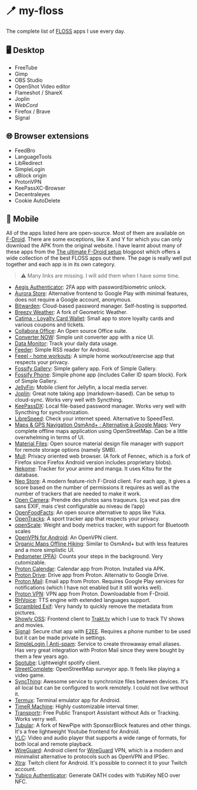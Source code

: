 # 🪥 my-floss

The complete list of [FLOSS](https://wikipedia.org/wiki/Free_and_open-source_software) apps I use every day.

## 🖥️ Desktop

- FreeTube
- Gimp
- OBS Studio
- OpenShot Video editor
- Flameshot / ShareX
- Joplin
- *WebCord*
- Firefox / Brave
- Signal

## 🌐 Browser extensions

- FeedBro
- LanguageTools
- LibRedirect
- SimpleLogin
- uBlock origin
- ProtonVPN
- KeePassXC-Browser
- Decentraleyes
- Cookie AutoDelete

## 📱 Mobile

All of the apps listed here are open-source. Most of them are available on [F-Droid](https://f-droid.org/).
There are some exceptions, like X and Y for which you can only download the APK from the original website.
I have learnt about many of these apps from the [The ultimate F-Droid setup](https://alternativeto.net/lists/28655/the-ultimate-f-droid-setup/) blogpost which offers a wide collection of the best FLOSS apps out there. The page is really well put together and each app is in its own category.

>⚠️ Many links are missing. I will add them when I have some time.

- [Aegis Authenticator](https://github.com/beemdevelopment/Aegis): 2FA app with password/biometric unlock.
- [Aurora Store](https://gitlab.com/AuroraOSS/AuroraStore): Alternative frontend to Google Play with minimal features, does not require a Google account, anonymous.
- [Bitwarden](https://github.com/bitwarden): Cloud-based password manager. Self-hosting is supported.
- [Breezy Weather](https://github.com/breezy-weather/breezy-weather): A fork of Geometric Weather.
- [Catima - Loyalty Card Wallet](): Small app to store loyalty cards and various coupons and tickets.
- [Collabora Office](): An Open source Office suite.
- [Converter NOW](https://github.com/ferraridamiano/ConverterNOW): Simple unit converter app with a nice UI.
- [Data Monitor](https://github.com/itsdrnoob/DataMonitor): Track your daily data usage.
- [Feeder](https://github.com/spacecowboy/Feeder): Simple RSS reader for Android.
- [Feeel - home workouts](): A simple home workout/exercise app that respects your privacy.
- [Fossify Gallery](): Simple gallery app. Fork of Simple Gallery.
- [Fossify Phone](): Simple phone app (includes Caller ID spam block). Fork of Simple Gallery.
- [JellyFin](): Mobile client for Jellyfin, a local media server.
- [Joplin](): Great note taking app (markdown-based). Can be setup to cloud-sync. Works very well with Syncthing.
- [KeePassDX](): Local file-based password manager. Works very well with Syncthing for synchronization.
- [LibreSpeed](): Check your internet speed. Alternative to SpeedTest.
- [Maps & GPS Navigation OsmAnd+ : Alternative à Google Maps](): Very complete offline maps application using OpenStreetMap. Can be a little overwhelming in terms of UI.
- [Material Files](): Open source material design file manager with support for remote storage options (namely SMB).
- [Mull](): Privacy oriented web browser. (A fork of Fennec, which is a fork of Firefox since Firefox Android version includes proprietary blobs).
- [Nekome](): Tracker for your anime and manga. It uses Kitsu for the database.
- [Neo Store](): A modern feature-rich F-Droid client. For each app, it gives a score based on the number of permissions it requires as well as the number of trackers that are needed to make it work.
- [Open Camera](): Prendre des photos sans traqueurs. (ça veut pas dire sans EXIF, mais c’est configurable au niveau de l’app)
- [OpenFoodFacts](): An open source alternative to apps like Yuka.
- [OpenTracks](): A sport tracker app that respects your privacy.
- [openScale](): Weight and body metrics tracker, with support for Bluetooth scales
- [OpenVPN for Android](): An OpenVPN client.
- [Organic Maps Offline Hiking](): Similar to OsmAnd+ but with less features and a more simplistic UI.
- [Pedometer (PFA)](): Counts your steps in the background. Very cutomizable.
- [Proton Calendar](): Calendar app from Proton. Installed via APK.
- [Proton Drive](): Drive app from Proton. Alternativ to Google Drive.
- [Proton Mail](): Email app from Proton. Requires Google Play services for notifications (which I have not enabled but it still works well).
- [Proton VPN](): VPN app from Proton. Downloadable from F-Droid.
- [RHVoice](): TTS engine with extended languages support.
- [Scrambled Exif](): Very handy to quickly remove the metadata from pictures.
- [Showly OSS](): Frontend client to [Trakt.tv](http://trakt.tv/) which I use to track TV shows and movies.
- [Signal](): Secure chat app with [E2EE](https://en.wikipedia.org/wiki/End-to-end_encryption). Requires a phone number to be used but it can be made private in settings.
- [SimpleLogin | Anti-spam](): Service to create throwaway email aliases. Has very great integration with Proton Mail since they were bought by them a few years ago.
- [Spotube](): Lightweight spotify client.
- [StreetComplete](): OpenStreetMap surveyor app. It feels like playing a video game.
- [SyncThing](): Awesome service to synchronize files between devices. It's all local but can be configured to work remotely. I could not live without it.
- [Termux](https://github.com/termux/termux-app): Terminal emulator app for Android.
- [TimeR Machine](): Highly customizable interval timer.
- [Transportr](https://github.com/grote/Transportr): Free Public Transport Assistant without Ads or Tracking. Works verry well.
- [Tubular](): A fork of NewPipe with SponsorBlock features and other things. It's a free lightweight Youtube frontend for Android.
- [VLC](https://github.com/videolan/vlc): Video and audio player that supports a wide range of formats, for both local and remote playback.
- [WireGuard](https://github.com/WireGuard/wireguard-android): Android client for [WireGuard](https://www.wireguard.com/) VPN, which is a modern and minimalist alternative to protocols such as OpenVPN and IPSec.
- [Xtra](https://github.com/AndreyAsadchy/Xtra): Twitch client for Android. It's possible to connect it to your Twitch account.
- [Yubico Authenticator](): Generate OATH codes with YubiKey NEO over NFC.
